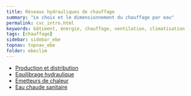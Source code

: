 ```yaml
---
title: Réseaux hydrauliques de chauffage
summary: "Le choix et le dimensionnement du chauffage par eau"
permalink: cvc_intro.html
keywords: bâtiment, énergie, chauffage, ventilation, climatisation
tags: [chauffage]
sidebar: sidebar_ebe
topnav: topnav_ebe
folder: ebeclim
---
```


* [Production et distribution](/cvc_prodistrib.html)
* [Equilibrage hydraulique](/cvc_equilibrage.html)
* [Emetteurs de chaleur](/cvc_emetteurs.html)
* [Eau chaude sanitaire](/cvc_ecs.html)
